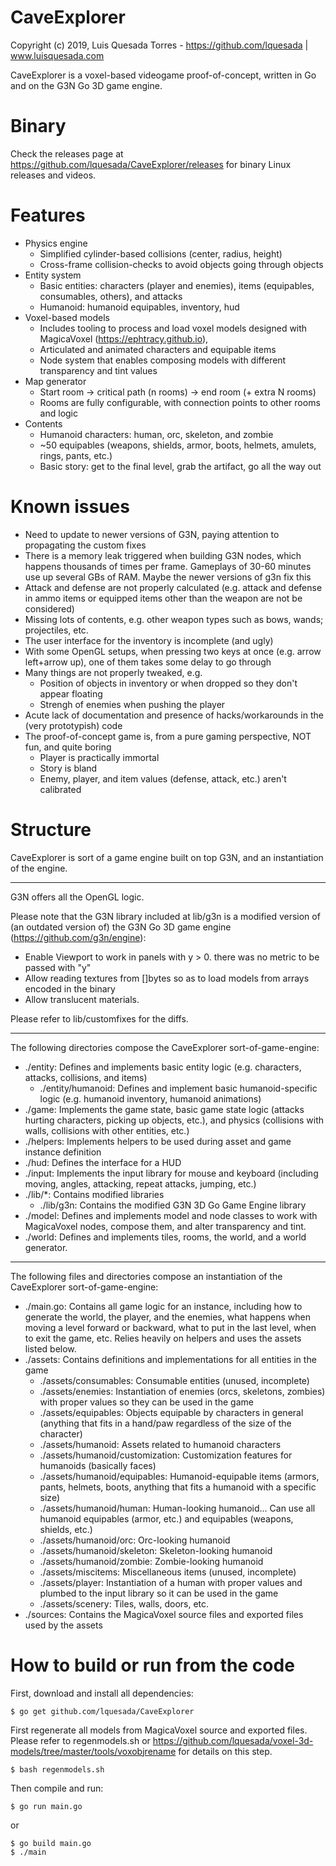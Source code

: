 # CaveExplorer

Copyright (c) 2019, Luis Quesada Torres - https://github.com/lquesada | www.luisquesada.com

CaveExplorer is a voxel-based videogame proof-of-concept, written in Go and on the G3N Go 3D game engine.

# Binary

Check the releases page at https://github.com/lquesada/CaveExplorer/releases for binary Linux releases and videos.

# Features

   - Physics engine
     - Simplified cylinder-based collisions (center, radius, height)
     - Cross-frame collision-checks to avoid objects going through objects
   - Entity system
     - Basic entities: characters (player and enemies), items (equipables, consumables, others), and attacks
     - Humanoid: humanoid equipables, inventory, hud
   - Voxel-based models
     - Includes tooling to process and load voxel models designed with MagicaVoxel (https://ephtracy.github.io), 
     - Articulated and animated characters and equipable items
     - Node system that enables composing models with different transparency and tint values
   - Map generator
     - Start room -> critical path (n rooms) -> end room (+ extra N rooms)
     - Rooms are fully configurable, with connection points to other rooms and logic
   - Contents
     - Humanoid characters: human, orc, skeleton, and zombie
     - ~50 equipables (weapons, shields, armor, boots, helmets, amulets, rings, pants, etc.)
     - Basic story: get to the final level, grab the artifact, go all the way out
     
# Known issues

   - Need to update to newer versions of G3N, paying attention to propagating the custom fixes
   - There is a memory leak triggered when building G3N nodes, which happens thousands of times per frame. Gameplays of 30-60 minutes use up several GBs of RAM. Maybe the newer versions of g3n fix this
   - Attack and defense are not properly calculated (e.g. attack and defense in ammo items or equipped items other than the weapon are not be considered)
   - Missing lots of contents, e.g. other weapon types such as bows, wands; projectiles, etc.
   - The user interface for the inventory is incomplete (and ugly)
   - With some OpenGL setups, when pressing two keys at once (e.g. arrow left+arrow up), one of them takes some delay to go through
   - Many things are not properly tweaked, e.g.
     - Position of objects in inventory or when dropped so they don't appear floating
     - Strengh of enemies when pushing the player
   - Acute lack of documentation and presence of hacks/workarounds in the (very prototypish) code
   - The proof-of-concept game is, from a pure gaming perspective, NOT fun, and quite boring
     - Player is practically immortal
     - Story is bland
     - Enemy, player, and item values (defense, attack, etc.) aren't calibrated
     
# Structure

CaveExplorer is sort of a game engine built on top G3N, and an instantiation of the engine.

-----

G3N offers all the OpenGL logic.

Please note that the G3N library included at lib/g3n is a modified version of (an outdated version of) the G3N Go 3D game engine (https://github.com/g3n/engine):
   - Enable Viewport to work in panels with y > 0. there was no metric to be passed with "y"
   - Allow reading textures from []bytes so as to load models from arrays encoded in the binary
   - Allow translucent materials.

Please refer to lib/customfixes for the diffs.

-----

The following directories compose the CaveExplorer sort-of-game-engine:

   - ./entity: Defines and implements basic entity logic (e.g. characters, attacks, collisions, and items)
     - ./entity/humanoid: Defines and implement basic humanoid-specific logic (e.g. humanoid inventory, humanoid animations)
   - ./game: Implements the game state, basic game state logic (attacks hurting characters, picking up objects, etc.), and physics (collisions with walls, collisions with other entities, etc.)
   - ./helpers: Implements helpers to be used during asset and game instance definition
   - ./hud: Defines the interface for a HUD
   - ./input: Implements the input library for mouse and keyboard (including moving, angles, attacking, repeat attacks, jumping, etc.)
   - ./lib/\*: Contains modified libraries
     - ./lib/g3n: Contains the modified G3N 3D Go Game Engine library
   - ./model: Defines and implements model and node classes to work with MagicaVoxel nodes, compose them, and alter transparency and tint.
   - ./world: Defines and implements tiles, rooms, the world, and a world generator.

-----

The following files and directories compose an instantiation of the CaveExplorer sort-of-game-engine:

   - ./main.go: Contains all game logic for an instance, including how to generate the world, the player, and the enemies, what happens when moving a level forward or backward, what to put in the last level, when to exit the game, etc. Relies heavily on helpers and uses the assets listed below.
   - ./assets: Contains definitions and implementations for all entities in the game
     - ./assets/consumables: Consumable entities (unused, incomplete)
     - ./assets/enemies: Instantiation of enemies (orcs, skeletons, zombies) with proper values so they can be used in the game
     - ./assets/equipables: Objects equipable by characters in general (anything that fits in a hand/paw regardless of the size of the character)
     - ./assets/humanoid: Assets related to humanoid characters
     - ./assets/humanoid/customization: Customization features for humanoids (basically faces)
     - ./assets/humanoid/equipables: Humanoid-equipable items (armors, pants, helmets, boots, anything that fits a humanoid with a specific size)
     - ./assets/humanoid/human: Human-looking humanoid... Can use all humanoid equipables (armor, etc.) and equipables (weapons, shields, etc.)
     - ./assets/humanoid/orc: Orc-looking humanoid
     - ./assets/humanoid/skeleton: Skeleton-looking humanoid
     - ./assets/humanoid/zombie: Zombie-looking humanoid
     - ./assets/miscitems: Miscellaneous items (unused, incomplete)
     - ./assets/player: Instantiation of a human with proper values and plumbed to the input library so it can be used in the game
     - ./assets/scenery: Tiles, walls, doors, etc.
   - ./sources: Contains the MagicaVoxel source files and exported files used by the assets

# How to build or run from the code
First, download and install all dependencies:

```
$ go get github.com/lquesada/CaveExplorer

```

First regenerate all models from MagicaVoxel source and exported files. Please refer to regenmodels.sh or https://github.com/lquesada/voxel-3d-models/tree/master/tools/voxobjrename for details on this step.

```
$ bash regenmodels.sh
```

Then compile and run:

```
$ go run main.go
```

or

```
$ go build main.go
$ ./main
```
